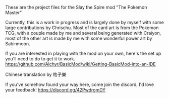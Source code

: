 These are the project files for the Slay the Spire mod "The Pokemon Master"

Currently, this is a work in progress and is largely done by myself with some large contributions by Chrischu. Most of the card art is from the Pokemon 
TCG, with a couple made by me and several being generated with Craiyon, most of the other art is made by me with some wonderful power art by Sabinmoon.

If you are interested in playing with the mod on your own, here's the set up you'll need to do to get it to work.
https://github.com/Alchyr/BasicMod/wiki/Getting-BasicMod-into-an-IDE

Chinese translation by 格子樂

If you've somehow found your way here, come join the discord, I'd love your feedback! https://discord.gg/42PwdrgmDY